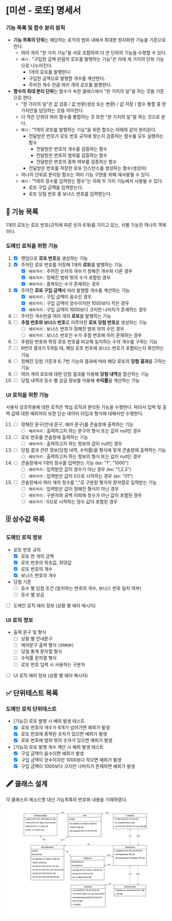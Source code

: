 # [미션 - 로또] 명세서

### 기능 목록 및 함수 분리 원칙
- **기능 목록의 단위**는 해당하는 로직의 범위 내에서 최대한 원자화한 기능을 기준으로 한다.
  - 여러 개의 "한 가지 기능"을 서로 조합하여 더 큰 단위의 기능을 수행할 수 있다.
  - `예시` : "구입한 금액 만큼의 로또를 발행하는 기능"은 아래 세 가지의 단위 기능으로 나누어진다.
    - 1개의 로또를 발행한다.
    - 구입한 금액으로 발행할 개수를 계산한다.
    - 주어진 개수 만큼 여러 개의 로또를 발행한다.
- **함수의 최대 분리 단위**는 함수가 속한 클래스에서 "한 가지의 일"을 하는 것을 기준으로 한다.
  - "한 가지의 일"은 값 검증 / 값 반환(생성 또는 변환) / 값 저장 / 함수 통합 중 한 가지만을 담당하는 것을 의미한다.
  - 더 작은 단위의 여러 함수를 통합하는 것 또한 "한 가지의 일"을 하는 것으로 본다.
  - `예시` : "1개의 로또를 발행하는 기능"을 위한 함수는 아래와 같이 분리된다.
    - 전달받은 번호가 로또 번호 규칙에 맞는지 검증하는 함수를 모두 실행하는 함수
      - 전달받은 번호의 개수를 검증하는 함수
      - 전달받은 번호의 범위를 검증하는 함수
      - 전달받은 번호의 중복 여부를 검증하는 함수
    - 전달받은 번호를 저장한 로또 인스턴스를 생성하는 함수(생성자)
  - 하나의 단위로 분리된 함수는 여러 기능 구현을 위해 재사용될 수 있다.
  - `예시` : "1개의 정수를 입력받는 함수"는 아래 두 가지 기능에서 사용될 수 있다.
    - 로또 구입 금액을 입력받는다.
    - 로또 당첨 번호 중 보너스 번호를 입력받는다.
    
## 🚀 기능 목록
1개의 로또는 로또 번호(규칙에 따른 숫자 6개)를 가지고 있는, 식별 가능한 하나의 객체이다.
### 도메인 로직을 위한 기능
1. - [x] 랜덤으로 **로또 번호**를 생성하는 기능
2. - [x] 주어진 로또 번호를 저장해 1개의 **로또**를 발행하는 기능
      - [x] `예외처리` : 주어진 숫자의 개수가 정해진 개수와 다른 경우
      - [x] `예외처리` : 정해진 범위 밖의 수가 포함된 경우
      - [x] `예외처리` : 중복되는 수가 존재하는 경우
3. - [x] 주어진 **로또 구입 금액**에 따라 발행할 개수를 계산하는 기능
      - [x] `예외처리` : 구입 금액이 음수인 경우
      - [x] `예외처리` : 구입 금액이 양수이지만 1000보다 작은 경우
      - [x] `예외처리` : 구입 금액이 1000보다 크지만 나머지가 존재하는 경우
4. - [ ] 주어진 개수만큼 여러 개의 **로또**를 발행하는 기능
5. - [ ] **추첨 번호와 보너스 번호**로 이루어진 **로또 당첨 번호**를 생성하는 기능
      - [ ] `예외처리` : 보너스 번호가 정해진 범위 밖의 수인 경우
      - [ ] `예외처리` : 보너스 번호인 수가 추첨 번호에 이미 존재하는 경우
6. - [ ] 추첨된 번호와 특정 로또 번호를 비교해 일치하는 수의 개수를 구하는 기능
7. - [ ] 6번의 결과가 5개일 때, 해당 로또 번호에 보너스 번호가 포함되는지 확인하는 기능
8. - [ ] 정해진 당첨 기준과 6, 7번 기능의 결과에 따라 해당 로또의 **당첨 결과**를 구하는 기능
9. - [ ] 여러 개의 로또에 대한 당첨 결과를 이용해 **당첨 내역**을 합산하는 기능
10. - [ ] 당첨 내역과 등수 별 상금 정보를 이용해 **수익률**을 계산하는 기능

### UI 로직을 위한 기능
사용자 상호작용에 대한 로직은 핵심 로직과 분리된 기능을 수행한다.
따라서 입력 및 출력 값에 대한 예외처리 또한 단순 데이터 타입과 형식에 대해서만 수행한다.

11. - [ ] 정해진 문구(안내 문구, 에러 문구)를 콘솔창에 출력하는 기능
       - [ ] `예외처리` : 출력하고자 하는 문구의 형식 또는 값이 null인 경우
12. - [ ] 로또 번호를 콘솔창에 출력하는 기능
       - [ ] `예외처리` : 출력하고자 하는 정보의 값이 null인 경우
13. - [ ] 당첨 결과 관련 정보(당첨 내역, 수익률)을 형식에 맞게 콘솔창에 출력하는 기능
       - [ ] `예외처리` : 출력하고자 하는 정보의 형식 또는 값이 null인 경우
14. - [ ] 콘솔창에서 1개의 정수를 입력받는 기능 (ex: "1", "1000")
       - [ ] `예외처리` : 입력받은 값이 정수가 아닌 경우 (ex: "1,2,3")
       - [ ] `예외처리` : 입력받은 값이 0으로 시작하는 경우 (ex: "01")
15. - [ ] 콘솔창에서 여러 개의 정수를 ","로 구분된 형식의 문자열로 입력받는 기능
       - [ ] `예외처리` : 입력받은 값이 정해진 형식이 아닌 경우
       - [ ] `예외처리` : 구분자와 공백 이외에 정수가 아닌 값이 포함된 경우
       - [ ] `예외처리` : 0으로 시작하는 정수 값이 포함된 경우

## 🗄 상수값 목록
### 도메인 로직 정보
- 로또 번호 규칙
  - [x] 로또 한 개의 금액
  - [x] 로또 번호의 최솟값, 최댓값
  - [x] 로또 번호의 개수
  - [x] 보너스 번호의 개수
- 당첨 기준
  - [ ] 등수 별 당첨 조건 (일치하는 번호의 개수, 보너스 번호 일치 여부)
  - [ ] 등수 별 상금
- [ ] 도메인 로직 에러 정보 (상황 별 에러 메시지)

### UI 로직 정보
- 출력 문구 및 형식
  - [ ] 상황 별 안내문구
  - [ ] 에러문구 출력 형식 `[ERROR]`
  - [ ] 당첨 통계 문자열 형식
  - [ ] 수익률 문자열 형식
  - [ ] 로또 번호 입력 시 사용하는 구분자
- [ ] UI 로직 에러 정보 (상황 별 에러 메시지)

## ✅ 단위테스트 목록
### 도메인 로직 단위테스트
- [기능2] 로또 발행 시 예외 발생 테스트
  - [x] 로또 번호의 개수가 6개가 넘어가면 예외가 발생
  - [x] 로또 번호에 중복된 숫자가 있으면 예외가 발생
  - [x] 로또 번호에 범위 밖의 숫자가 있으면 예외가 발생
- [기능3] 로또 발행 개수 계산 시 예외 발생 테스트
  - [x] 구입 금액이 음수이면 예외가 발생
  - [x] 구입 금액이 양수이지만 1000보다 작으면 예외가 발생
  - [x] 구입 금액이 1000보다 크지만 나머지가 존재하면 예외가 발생

## 🖋 클래스 설계
각 클래스의 메소드명 대신 기능목록의 번호와 내용을 기재하였다.
![이미지](class-diagram.drawio.png)